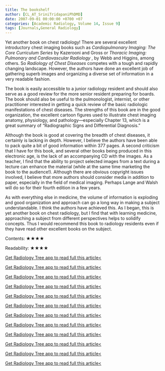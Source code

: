 ```yaml
---
title: The bookshelf
author: [CL_AT_SriniTridapaniPhDMD]
date: 2007-09-01 00:00:00 +0700 +07
categories: [Academic Radiology, Volume 14, Issue 9]
tags: [Journals,General Radiology]
---
```

Yet another book on chest radiology! There are several excellent introductory chest imaging books such as _Cardiopulmonary Imaging: The Core Curriculum Series_ by Kazerooni and Gross or _Thoracic Imaging: Pulmonary and Cardiovascular Radiology_ , by Webb and Higgins, among others. So _Radiology of Chest Diseases_ competes with a tough and rapidly changing landscape. However, the authors have done an excellent job of gathering superb images and organizing a diverse set of information in a very readable fashion.

The book is easily accessible to a junior radiology resident and should also serve as a good review for the more senior resident preparing for boards. The book should also be useful to the pulmonologist, internist, or other practitioner interested in getting a quick review of the basic radiologic manifestations of chest diseases. The strengths of this book are in the good organization, the excellent cartoon figures used to illustrate chest imaging anatomy, physiology, and pathology—especially Chapter 13, which is a great summary of “Radiographic Signs and Differential Diagnosis.”

Although the book is good at covering the breadth of chest diseases, it certainly is lacking in depth. However, I believe the authors have been able to pack quite a bit of good information within 377 pages. A second criticism that I have for this book, and several other books being produced in this electronic age, is the lack of an accompanying CD with the images. As a teacher, I find that the ability to project selected images from a text during a lecture can enhance the material (while at the same time marketing the book to the audience!). Although there are obvious copyright issues involved, I believe that more authors should consider media in addition to paper, especially in the field of medical imaging. Perhaps Lange and Walsh will do so for their fourth edition in a few years.

As with everything else in medicine, the volume of information is exploding and good organization and approach can go a long way in making a subject understandable. I think the authors have achieved this. As I began, this is yet another book on chest radiology, but I find that with learning medicine, approaching a subject from different perspectives helps to solidify concepts. Thus I would recommend this book to radiology residents even if they have read other excellent books on the subject.

Contents: ★★★★

Readability: ★★★★

[Get Radiology Tree app to read full this article<](https://clinicalpub.com/app)

[Get Radiology Tree app to read full this article<](https://clinicalpub.com/app)

[Get Radiology Tree app to read full this article<](https://clinicalpub.com/app)

[Get Radiology Tree app to read full this article<](https://clinicalpub.com/app)

[Get Radiology Tree app to read full this article<](https://clinicalpub.com/app)

[Get Radiology Tree app to read full this article<](https://clinicalpub.com/app)

[Get Radiology Tree app to read full this article<](https://clinicalpub.com/app)

[Get Radiology Tree app to read full this article<](https://clinicalpub.com/app)

[Get Radiology Tree app to read full this article<](https://clinicalpub.com/app)

[Get Radiology Tree app to read full this article<](https://clinicalpub.com/app)

[Get Radiology Tree app to read full this article<](https://clinicalpub.com/app)

[Get Radiology Tree app to read full this article<](https://clinicalpub.com/app)
